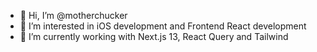 - 👋 Hi, I’m @motherchucker
- 👀 I’m interested in iOS development and Frontend React development
- 🌱 I’m currently working with Next.js 13, React Query and Tailwind 

<!---
motherchucker/motherchucker is a ✨ special ✨ repository because its `README.md` (this file) appears on your GitHub profile.
You can click the Preview link to take a look at your changes.
--->
